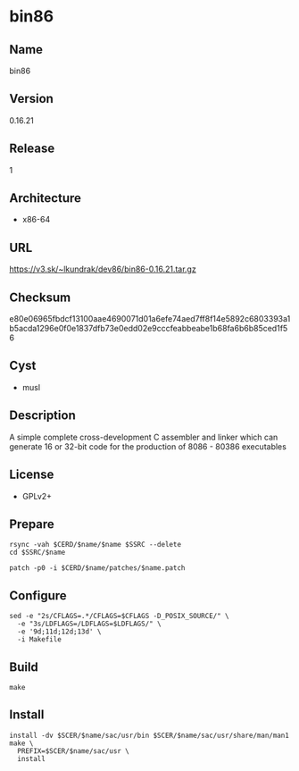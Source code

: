 # bin86

## Name
bin86

## Version
0.16.21

## Release
1

## Architecture
* x86-64

## URL
https://v3.sk/~lkundrak/dev86/bin86-0.16.21.tar.gz

## Checksum
e80e06965fbdcf13100aae4690071d01a6efe74aed7ff8f14e5892c6803393a1b5acda1296e0f0e1837dfb73e0edd02e9cccfeabbeabe1b68fa6b6b85ced1f56

## Cyst
* musl

## Description
A simple complete cross-development C assembler and linker which can generate 16 or 32-bit code for the production of 8086 - 80386 executables

## License
* GPLv2+

## Prepare
```shell
rsync -vah $CERD/$name/$name $SSRC --delete
cd $SSRC/$name
```

```shell
patch -p0 -i $CERD/$name/patches/$name.patch
```

## Configure
```shell
sed -e "2s/CFLAGS=.*/CFLAGS=$CFLAGS -D_POSIX_SOURCE/" \
  -e "3s/LDFLAGS=/LDFLAGS=$LDFLAGS/" \
  -e '9d;11d;12d;13d' \
  -i Makefile
```

## Build
```shell
make
```

## Install
```shell
install -dv $SCER/$name/sac/usr/bin $SCER/$name/sac/usr/share/man/man1
make \
  PREFIX=$SCER/$name/sac/usr \
  install
```
